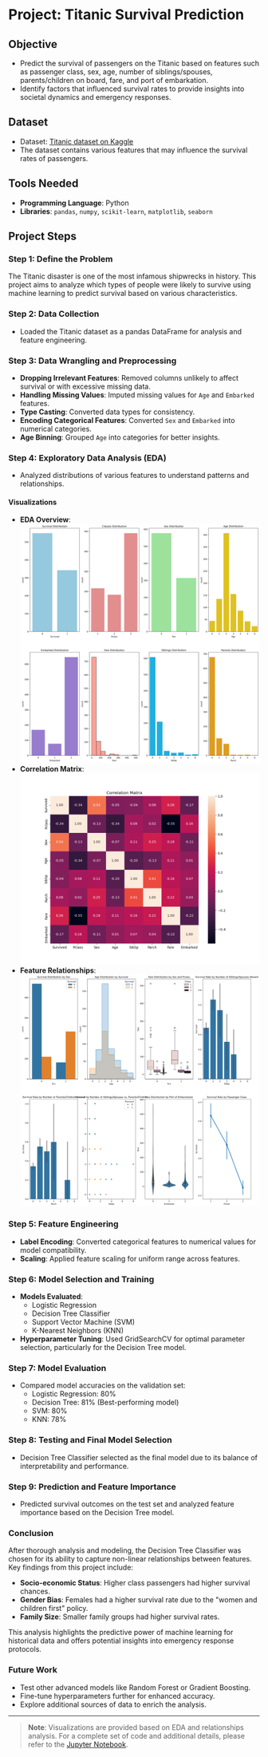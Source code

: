 # Project: Titanic Survival Prediction

## Objective
- Predict the survival of passengers on the Titanic based on features such as passenger class, sex, age, number of siblings/spouses, parents/children on board, fare, and port of embarkation.
- Identify factors that influenced survival rates to provide insights into societal dynamics and emergency responses.

## Dataset
- Dataset: [Titanic dataset on Kaggle](https://www.kaggle.com/c/titanic/data)
- The dataset contains various features that may influence the survival rates of passengers.

## Tools Needed
- **Programming Language**: Python
- **Libraries**: `pandas`, `numpy`, `scikit-learn`, `matplotlib`, `seaborn`

## Project Steps

### Step 1: Define the Problem
The Titanic disaster is one of the most infamous shipwrecks in history. This project aims to analyze which types of people were likely to survive using machine learning to predict survival based on various characteristics.

### Step 2: Data Collection
- Loaded the Titanic dataset as a pandas DataFrame for analysis and feature engineering.

### Step 3: Data Wrangling and Preprocessing
- **Dropping Irrelevant Features**: Removed columns unlikely to affect survival or with excessive missing data.
- **Handling Missing Values**: Imputed missing values for `Age` and `Embarked` features.
- **Type Casting**: Converted data types for consistency.
- **Encoding Categorical Features**: Converted `Sex` and `Embarked` into numerical categories.
- **Age Binning**: Grouped `Age` into categories for better insights.

### Step 4: Exploratory Data Analysis (EDA)
- Analyzed distributions of various features to understand patterns and relationships.

#### Visualizations
- **EDA Overview**: ![EDA Overview](images/eda_feature_counts.png)
- **Correlation Matrix**: ![Correlation Matrix](images/correlation_matrix.png)
- **Feature Relationships**: ![Feature Relationships](images/eda_relationships.png)

### Step 5: Feature Engineering
- **Label Encoding**: Converted categorical features to numerical values for model compatibility.
- **Scaling**: Applied feature scaling for uniform range across features.

### Step 6: Model Selection and Training
- **Models Evaluated**:
  - Logistic Regression
  - Decision Tree Classifier
  - Support Vector Machine (SVM)
  - K-Nearest Neighbors (KNN)
- **Hyperparameter Tuning**: Used GridSearchCV for optimal parameter selection, particularly for the Decision Tree model.

### Step 7: Model Evaluation
- Compared model accuracies on the validation set:
  - Logistic Regression: 80%
  - Decision Tree: 81% (Best-performing model)
  - SVM: 80%
  - KNN: 78%

### Step 8: Testing and Final Model Selection
- Decision Tree Classifier selected as the final model due to its balance of interpretability and performance.

### Step 9: Prediction and Feature Importance
- Predicted survival outcomes on the test set and analyzed feature importance based on the Decision Tree model.

### Conclusion
After thorough analysis and modeling, the Decision Tree Classifier was chosen for its ability to capture non-linear relationships between features. Key findings from this project include:
- **Socio-economic Status**: Higher class passengers had higher survival chances.
- **Gender Bias**: Females had a higher survival rate due to the "women and children first" policy.
- **Family Size**: Smaller family groups had higher survival rates.

This analysis highlights the predictive power of machine learning for historical data and offers potential insights into emergency response protocols.

### Future Work
- Test other advanced models like Random Forest or Gradient Boosting.
- Fine-tune hyperparameters further for enhanced accuracy.
- Explore additional sources of data to enrich the analysis.

---

> **Note**: Visualizations are provided based on EDA and relationships analysis. For a complete set of code and additional details, please refer to the [Jupyter Notebook]([link-to-notebook](https://github.com/AlexandrosPol/Data-Science-Projects/blob/main/Titanic%20Survival%20Prediction/Titanic%20Survival%20Prediction.ipynb)).
